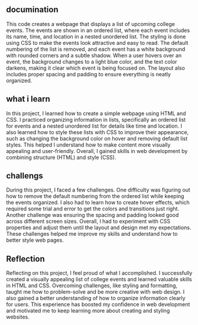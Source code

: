 ## documination
This code creates a webpage that displays a list of upcoming college events. The events are shown in an ordered list, where each event includes its name, time, and location in a nested unordered list. The styling is done using CSS to make the events look attractive and easy to read. The default numbering of the list is removed, and each event has a white background with rounded corners and a subtle shadow. When a user hovers over an event, the background changes to a light blue color, and the text color darkens, making it clear which event is being focused on. The layout also includes proper spacing and padding to ensure everything is neatly organized.
## what i learn
In this project, I learned how to create a simple webpage using HTML and CSS. I practiced organizing information in lists, specifically an ordered list for events and a nested unordered list for details like time and location. I also learned how to style these lists with CSS to improve their appearance, such as changing the background color on hover and removing default list styles. This helped I understand how to make content more visually appealing and user-friendly. Overall, I gained skills in web development by combining structure (HTML) and style (CSS).
## challengs
During this project, I faced a few challenges. One difficulty was figuring out how to remove the default numbering from the ordered list while keeping the events organized. I also had to learn how to create hover effects, which required some trial and error to get the colors and transitions just right. Another challenge was ensuring the spacing and padding looked good across different screen sizes. Overall, I had to experiment with CSS properties and adjust them until the layout and design met my expectations. These challenges helped me improve my skills and understand how to better style web pages.
## Reflection 
Reflecting on this project, I feel proud of what I accomplished. I successfully created a visually appealing list of college events and learned valuable skills in HTML and CSS. Overcoming challenges, like styling and formatting, taught me how to problem-solve and be more creative with web design. I also gained a better understanding of how to organize information clearly for users. This experience has boosted my confidence in web development and motivated me to keep learning more about creating and styling websites.